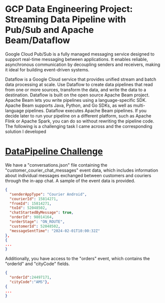 # GCP Data Engineering Project: Streaming Data Pipeline with Pub/Sub and Apache Beam/Dataflow

Google Cloud Pub/Sub is a fully managed messaging service designed to support real-time messaging between applications. It enables reliable, asynchronous communication by decoupling senders and receivers, making it ideal for building event-driven systems.

Dataflow is a Google Cloud service that provides unified stream and batch data processing at scale. Use Dataflow to create data pipelines that read from one or more sources, transform the data, and write the data to a destination. Dataflow is built on the open source Apache Beam project. Apache Beam lets you write pipelines using a language-specific SDK. Apache Beam supports Java, Python, and Go SDKs, as well as multi-language pipelines. Dataflow executes Apache Beam pipelines. If you decide later to run your pipeline on a different platform, such as Apache Flink or Apache Spark, you can do so without rewriting the pipeline code. The following is a challenging task I came across and the corresponding solution I developed

# <u>DataPipeline Challenge</u>
We have a "conversations.json" file containing the "customer_courier_chat_messages" event data, which includes information about individual messages exchanged between customers and couriers through the in-app chat. A sample of the event data is provided.

```json
{
  "senderAppType": "Courier Android",
  "courierId": 15814271,
  "fromId": 15814271,
  "toId": 52048502,
  "chatStartedByMessage": true,
  "orderId": 98014164,
  "orderStage": "ON_ROUTE",
  "customerId": 52048502,
  "messageSentTime": "2024-02-01T10:00:32Z"
},
{
...
}
```
Additionally, you have access to the "orders" event, which contains the "orderId" and "cityCode" fields.
```json
{
  "orderId":24497171,
  "cityCode":"AMS"},
{
...
}
```




